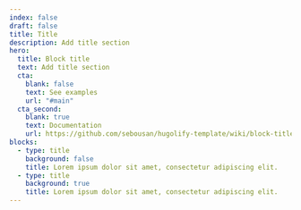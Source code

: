 ```yaml
---
index: false
draft: false
title: Title
description: Add title section
hero:
  title: Block title
  text: Add title section
  cta:
    blank: false
    text: See examples
    url: "#main"
  cta_second:
    blank: true
    text: Documentation
    url: https://github.com/sebousan/hugolify-template/wiki/block-title
blocks:
  - type: title
    background: false
    title: Lorem ipsum dolor sit amet, consectetur adipiscing elit.
  - type: title
    background: true
    title: Lorem ipsum dolor sit amet, consectetur adipiscing elit.
---
```

